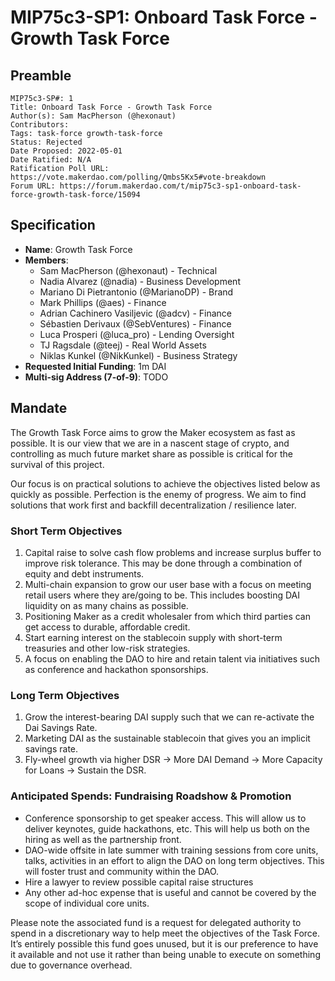 # MIP75c3-SP1: Onboard Task Force - Growth Task Force

## Preamble

```
MIP75c3-SP#: 1
Title: Onboard Task Force - Growth Task Force
Author(s): Sam MacPherson (@hexonaut)
Contributors:
Tags: task-force growth-task-force
Status: Rejected
Date Proposed: 2022-05-01
Date Ratified: N/A
Ratification Poll URL: https://vote.makerdao.com/polling/Qmbs5Kx5#vote-breakdown
Forum URL: https://forum.makerdao.com/t/mip75c3-sp1-onboard-task-force-growth-task-force/15094
```

## Specification

- **Name**: Growth Task Force
- **Members**:
  - Sam MacPherson (@hexonaut) - Technical
  - Nadia Alvarez (@nadia) - Business Development
  - Mariano Di Pietrantonio (@MarianoDP) - Brand
  - Mark Phillips (@aes) - Finance
  - Adrian Cachinero Vasiljevic (@adcv) - Finance
  - Sébastien Derivaux (@SebVentures) - Finance
  - Luca Prosperi (@luca_pro) - Lending Oversight
  - TJ Ragsdale (@teej) - Real World Assets
  - Niklas Kunkel (@NikKunkel) - Business Strategy
- **Requested Initial Funding**: 1m DAI
- **Multi-sig Address (7-of-9)**: TODO

## Mandate

The Growth Task Force aims to grow the Maker ecosystem as fast as possible. It is our view that we are in a nascent stage of crypto, and controlling as much future market share as possible is critical for the survival of this project.

Our focus is on practical solutions to achieve the objectives listed below as quickly as possible. Perfection is the enemy of progress. We aim to find solutions that work first and backfill decentralization / resilience later.

### Short Term Objectives

1. Capital raise to solve cash flow problems and increase surplus buffer to improve risk tolerance. This may be done through a combination of equity and debt instruments.
2. Multi-chain expansion to grow our user base with a focus on meeting retail users where they are/going to be. This includes boosting DAI liquidity on as many chains as possible.
3. Positioning Maker as a credit wholesaler from which third parties can get access to durable, affordable credit.
4. Start earning interest on the stablecoin supply with short-term treasuries and other low-risk strategies.
5. A focus on enabling the DAO to hire and retain talent via initiatives such as conference and hackathon sponsorships.

### Long Term Objectives

1. Grow the interest-bearing DAI supply such that we can re-activate the Dai Savings Rate.
2. Marketing DAI as the sustainable stablecoin that gives you an implicit savings rate.
3. Fly-wheel growth via higher DSR -> More DAI Demand -> More Capacity for Loans -> Sustain the DSR.

### Anticipated Spends: Fundraising Roadshow & Promotion

* Conference sponsorship to get speaker access. This will allow us to deliver keynotes, guide hackathons, etc. This will help us both on the hiring as well as the partnership front.
* DAO-wide offsite in late summer with training sessions from core units, talks, activities in an effort to align the DAO on long term objectives. This will foster trust and community within the DAO.
* Hire a lawyer to review possible capital raise structures
* Any other ad-hoc expense that is useful and cannot be covered by the scope of individual core units.

Please note the associated fund is a request for delegated authority to spend in a discretionary way to help meet the objectives of the Task Force. It’s entirely possible this fund goes unused, but it is our preference to have it available and not use it rather than being unable to execute on something due to governance overhead.

